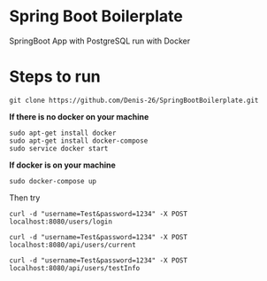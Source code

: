# Spring Boot Boilerplate
SpringBoot App with PostgreSQL run with Docker

# Steps to run

```
git clone https://github.com/Denis-26/SpringBootBoilerplate.git
```

**If there is no docker on your machine**
```
sudo apt-get install docker
sudo apt-get install docker-compose
sudo service docker start
```

**If docker is on your machine**
```
sudo docker-compose up
```

Then try
    
    curl -d "username=Test&password=1234" -X POST localhost:8080/users/login
    
    curl -d "username=Test&password=1234" -X POST localhost:8080/api/users/current
    
    curl -d "username=Test&password=1234" -X POST localhost:8080/api/users/testInfo

